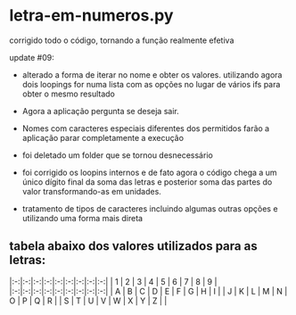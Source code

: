 # letra-em-numeros.py

corrigido todo o código, tornando a função realmente efetiva

update #09:
- alterado a forma de iterar no nome e obter os valores. utilizando agora dois loopings for numa lista com as opções no lugar de vários ifs para obter o mesmo resultado

- Agora a aplicação pergunta se deseja sair.
- Nomes com caracteres especiais diferentes dos permitidos farão a aplicação parar completamente a execução
- foi deletado um folder que se tornou desnecessário
- foi corrigido os loopins internos e de fato agora o código chega a um único dígito final da soma das letras e posterior soma das partes do valor transformando-as em unidades.
- tratamento de tipos de caracteres incluindo algumas outras opções e utilizando uma forma mais direta

## tabela abaixo dos valores utilizados para as letras:

|:-:|:-:|:-:|:-:|:-:|:-:|:-:|:-:|:-:|
| 1 | 2 | 3 | 4 | 5 | 6 | 7 | 8 | 9 |
|:-:|:-:|:-:|:-:|:-:|:-:|:-:|:-:|:-:|
| A | B | C | D | E | F | G | H | I |
| J | K | L | M | N | O | P | Q | R |
| S | T | U | V | W | X | Y | Z |   |
